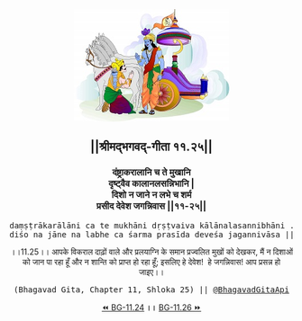 <center><img src="../../asset/BG.png" alt="#API #bhagavadgitaapi #slok #nodejs #js #api #gitaapi #krishna #hinduism #vedic #ISKCON #shreemadbhagavadgita #technology"/>
<h2>||श्रीमद्‍भगवद्‍-गीता ११.२५||</h2>
<h3>दंष्ट्राकरालानि च ते मुखानि<br/>दृष्ट्वैव कालानलसन्निभानि |<br/>दिशो न जाने न लभे च शर्म<br/>प्रसीद देवेश जगन्निवास ||११-२५||</h3>
<pre>daṃṣṭrākarālāni ca te mukhāni dṛṣṭvaiva kālānalasannibhāni .<br/>diśo na jāne na labhe ca śarma prasīda deveśa jagannivāsa ||11-25||</pre>
<p>।।11.25।। आपके विकराल दाढ़ों वाले और प्रलयाग्नि के समान प्रज्वलित मुखों को देखकर, मैं न दिशाओं को जान पा रहा हूँ और न शान्ति को प्राप्त हो रहा हूँ; इसलिए हे देवेश!  हे जगन्निवास! आप प्रसन्न हो जाइए।।</p>
<pre>(Bhagavad Gita, Chapter 11, Shloka 25) || <a href="https://twitter.com/bhagavadgitaapi">@BhagavadGitaApi</a></pre><a href="../../11/24">⏪  BG-11.24</a><b>        ।।        </b><a href="../../11/26">BG-11.26  ⏩</a></center></center>